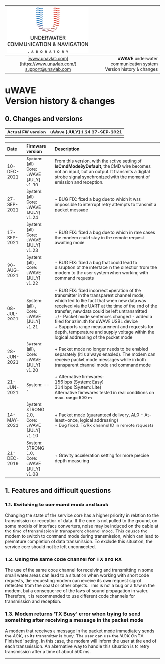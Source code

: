 | ![logo](/documentation/sm_logo.png) |  |
| :---: | ---: |
| [www.unavlab.com](https://www.unavlab.com/) <br/> [support@unavlab.com](mailto:support@unavlab.com) | **uWAVE** underwater communication system <br/> Version history & changes |
  
  
  
# uWAVE <br/> Version history & changes

<div style="page-break-after: always;"></div>

## 0. Changes and versions

| Actual FW version | **uWave [JULY] 1.24** 27-SEP-2021 |
| :--- | :--- |
| | |


| Date | Firmware version | Description |
| :--- | :--- | :--- |
| 10-DEC-2021 | System: (all) <br/> Core: uWAVE [JULY] v1.30 | From this version, with the active setting of **IsCmdModeByDefault**, the CMD wire becomes not an input, but an output. It transmits a digital strobe signal synchronized with the moment of emission and reception. |
| 27-SEP-2021 | System: (all) <br/> Core: uWAVE [JULY] v1.24 | - BUG FIX: fixed a bug due to which it was impossible to interrupt retry attempts to transmit a packet message |
| 17-SEP-2021 | System: (all) <br/> Core: uWAVE [JULY] v1.23 | - BUG FIX: fixed a bug due to which in rare cases the modem could stay in the remote request awaiting mode |
| 30-AUG-2021 | System: (all) , <br/> Core: uWAVE [JULY] v1.22 | - BUG FIX: fixed a bug that could lead to disruption of the interface in the direction from the modem to the user system when working with command requests |
| 08-JUL-2021 | System: (all) , <br/> Core: uWAVE [JULY] v1.21 | - BUG FIX: fixed incorrect operation of the transmitter in the transparent channel mode, which led to the fact that when new data was received via the UART at the time of the end of the transfer, new data could be left untransmitted <br/> +/- Packet mode sentences changed - added a filed for azimuth for uWAVE USBL device <br/> + Supports range measurement and requests for depth, temperature and supply voltage within the logical addressing of the packet mode |
| 28-JUN-2021 | System: (all), <br/> Core: uWAVE [JULY] v1.20 | + Packet mode no longer needs to be enabled separately (it is always enabled). The modem can receive packet mode messages while in both transparent channel mode and command mode |
| 21-JUN-2021 | System: --- | + Alternative firmwares: <br/> 156 bps (System: Easy) <br/> 314 bps (System: Lite) <br/> Alternative firmwares tested in real conditions on max. range 500 m |
| 14-MAY-2021 | System: STRONG 2.0, <br/> Core: uWAVE [JULY] v1.10 | + Packet mode (guaranteed delivery, ALO - At-least-once, logical addressing) <br/> - Bug fixed: Tx/Rx channel ID in remote requests |
| 21-DEC-2019 | System: STRONG 1.0, <br/> Core: uWAVE [JULY] v1.08 | + Gravity acceleration setting for more precise depth measuring |    


## 1. Features and difficult questions

### 1.1. Switching to command mode and back
Changing the state of the service core has a higher priority in relation to the transmission or reception of data. If the core is not pulled to the ground, on some models of interface converters, noise may be induced on the cable at the time of transmission in transparent channel mode. This causes the modem to switch to command mode during transmission, which can lead to premature completion of data transmission. To exclude this situation, the service core should not be left unconnected.

### 1.2. Using the same code channel for TX and RX
The use of the same code channel for receiving and transmitting in some small water areas can lead to a situation when working with short code requests, the requesting modem can receive its own request signal reflected from the coast or other objects. This is not a bug or a flaw in the modem, but a consequence of the laws of sound propagation in water. Therefore, it is recommended to use different code channels for transmission and reception.

### 1.3. Modem returns 'TX Busy' error when trying to send something after receiving a message in the packet mode
A modem that receives a message in the packet mode immediately sends the ACK, so its transmitter is busy. The user can use the 'ACK On TX Finished' setting. In this case, the modem will inform the user at the end of each transmission. An alternative way to handle this situation is to retry transmission after a time of about 500 ms.

________  
                    
<div style="page-break-after: always;"></div>

